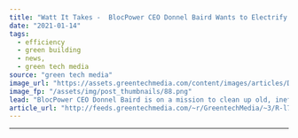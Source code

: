 ```yaml
---
title: "Watt It Takes -  BlocPower CEO Donnel Baird Wants to Electrify Buildings for Everyone"
date: "2021-01-14"
tags: 
  - efficiency
  - green building
  - news,
  - green tech media
source: "green tech media"
image_url: "https://assets.greentechmedia.com/content/images/articles/Donnel_Baird.jpeg"
image_fp: "/assets/img/post_thumbnails/88.png"
lead: "BlocPower CEO Donnel Baird is on a mission to clean up old, inefficient buildings in America’s cities — and help people who are exposed to the worst pollution. BlocPower was founded in 2012. It’s raised venture capital from Kapor Capital and Andreess ..."
article_url: "http://feeds.greentechmedia.com/~r/GreentechMedia/~3/R-l7yQ7QZjo/watt-it-takes-blocpower-ceo-donnel-baird-wants-to-electrify-buildings-for-everyone"
---
```


---
